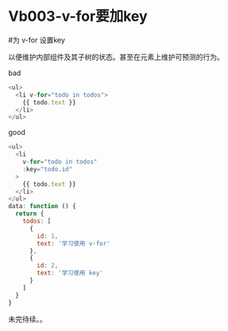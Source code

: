 # Vb003-v-for要加key
#为 v-for 设置key

以便维护内部组件及其子树的状态。甚至在元素上维护可预测的行为。


bad
```js
<ul>
  <li v-for="todo in todos">
    {{ todo.text }}
  </li>
</ul>
```


good
```js
<ul>
  <li
    v-for="todo in todos"
    :key="todo.id"
  >
    {{ todo.text }}
  </li>
</ul>
data: function () {
  return {
    todos: [
      {
        id: 1,
        text: '学习使用 v-for'
      },
      {
        id: 2,
        text: '学习使用 key'
      }
    ]
  }
}
```


未完待续。。